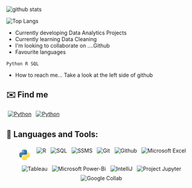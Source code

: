 ![github stats](https://github-readme-stats.vercel.app/api?username=Anestis-K&&show_icons=true&title_color=ffffff&icon_color=bb2acf&text_color=daf7dc&bg_color=151515)

![Top Langs](https://github-readme-stats.vercel.app/api/top-langs/?username=Anestis-K&layout=compacthttps://github.com/Anestis-K/github-readme-stats)

- Currently developing Data Analytics Projects
- Currently learning Data Cleaning 
- I'm looking to collaborate on ....Github
- Favourite languages
```
Python R SQL
```
- How to reach me... Take a look at the left side of github 

## ✉️ Find me


<p align="center">
 
 <a href="https://www.linkedin.com/in/anestis-karonidis/" target="_blank" rel="noopener noreferrer"> <img src="https://cdn.jsdelivr.net/npm/simple-icons@v3/icons/linkedin.svg" alt="Python" height="40" style="vertical-align:top; margin:4px"></a> 
 <a href="mailto:anestis.karonidis@gmail.com"> <img src="https://cdn.jsdelivr.net/npm/simple-icons@v3/icons/gmail.svg" alt="Python" height="40" style="vertical-align:top; margin:4px"></a>
</p>

## 🧰 Languages and Tools:
<p align="center">

<img src="https://raw.githubusercontent.com/github/explore/80688e429a7d4ef2fca1e82350fe8e3517d3494d/topics/python/python.png" alt="Python" height="40" style="vertical-align:top; margin:4px">

<img src="https://www.r-project.org/Rlogo.png" alt="R" height="40" style="vertical-align:top; margin:4px">

<img src="https://miro.medium.com/max/1200/1*Oe7xavCj5qCBzwTbLDbPTg.jpeg" alt="SQL" height="40" style="vertical-align:top; margin:4px">

<img src="https://miro.medium.com/max/402/1*KTDZHTVaVbvbyhIf2PmBAw.png" alt="SSMS" height="40" style="vertical-align:top; margin:4px">

<img src="https://avatars3.githubusercontent.com/u/18133?s=200&v=4" alt="Git"  height="40" style="vertical-align:top; margin:4px">

<img src="https://www.somagnews.com/wp-content/uploads/2020/04/75-e1586981465263.png" alt="Github" height="40" style="vertical-align:top; margin:4px">

<img src="https://encrypted-tbn0.gstatic.com/images?q=tbn%3AANd9GcTmq42Wk8-sPEEhgjJzWjjIv8ok-CAM8_qeOw&usqp=CAU" alt="Microsoft Excel" height="40" style="vertical-align:top; margin:4px">

<img src="https://pbs.twimg.com/profile_images/1268207088683020288/d9agkn4h.jpg" alt="Tableau" height="40" style="vertical-align:top; margin:4px">

<img src="https://encrypted-tbn0.gstatic.com/images?q=tbn%3AANd9GcStOKnbE1rXC9C_YnEpdTi47deAwisCke7lLA&usqp=CAU" alt="Microsoft Power-Bi" height="40" style="vertical-align:top; margin:4px">

<img src="https://upload.wikimedia.org/wikipedia/commons/thumb/d/d5/IntelliJ_IDEA_Logo.svg/600px-IntelliJ_IDEA_Logo.svg.png" alt="IntelliJ" height="40" style="vertical-align:top; margin:4px">

<img src="https://upload.wikimedia.org/wikipedia/commons/thumb/3/38/Jupyter_logo.svg/1200px-Jupyter_logo.svg.png" alt="Project Jupyter" height="40" style="vertical-align:top; margin:4px">

<img src="https://encrypted-tbn0.gstatic.com/images?q=tbn%3AANd9GcQaKni1sStigOWiG7eBHniMp5sjT2FfsPZ1Uw&usqp=CAU" alt="Google Collab" height="40" style="vertical-align:top; margin:4px">

